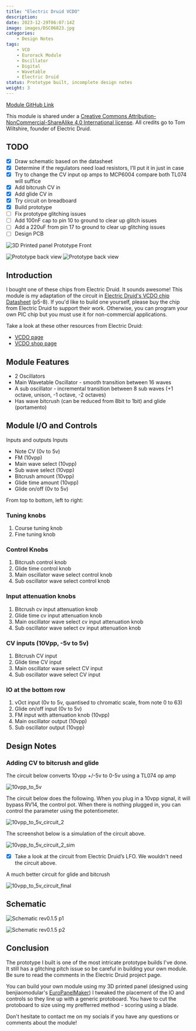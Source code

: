```yaml
---
title: "Electric Druid VCDO"
description: 
date: 2023-12-29T06:07:14Z
image: images/DSC06823.jpg
categories:
    - Design Notes
tags:
    - VCO
    - Eurorack Module
    - Oscillator
    - Digital
    - Wavetable
    - Electric Druid
status: Prototype built, incomplete design notes
weight: 3
---
```

[Module GitHub Link](https://github.com/DIYSynthMNL/Eurorack-Electric-Druid-VCDO1)

This module is shared under a [Creative Commons Attribution-NonCommercial-ShareAlike 4.0 International license](https://creativecommons.org/licenses/by-nc-sa/4.0/). All credits go to Tom Wiltshire, founder of Electric Druid.

## TODO

- [x] Draw schematic based on the datasheet
- [x] Determine if the regulators need load resistors, I’ll put it in just in case
- [x] Try to change the CV input op amps to MCP6004 compare both TL074 will suffice
- [x] Add bitcrush CV in
- [x] Add glide CV in
- [x] Try circuit on breadboard
- [x] Build prototype
- [ ] Fix prototype glitching issues
- [ ] Add 100nF cap to pin 10 to ground to clear up glitch issues
- [ ] Add a 220uF from pin 17 to ground to clear up glitching issues
- [ ] Design PCB

![3D Printed panel Prototype Front](images/DSC06834.jpg)

![Prototype back view](images/DSC06827.jpg)
![Prototype back view](images/DSC06828.jpg)

## Introduction

I bought one of these chips from Electric Druid. It sounds awesome! This module is my adaptation of the circuit in [Electric Druid's VCDO chip Datasheet](https://electricdruid.net/wp-content/uploads/2015/07/VCDO-Datasheet.pdf) (p5-8). If you'd like to build one yourself, please buy the chip from Electric Druid to support their work. Otherwise, you can program your own PIC chip but you must use it for non-commercial applications.

Take a look at these other resources from Electric Druid:

- [VCDO page](https://electricdruid.net/voltage-controlled-digital-oscillator-vcdo1/)
- [VCDO shop page](https://electricdruid.net/product/vcdo-wavetable-oscillator/)

## Module Features

- 2 Oscillators
- Main Wavetable Oscillator - smooth transition between 16 waves
- A sub oscillator - incremental transition between 8 sub waves (+1 octave, unison, -1 octave, -2 octaves)
- Has wave bitcrush (can be reduced from 8bit to 1bit) and glide (portamento)

## Module I/O and Controls

Inputs and outputs
Inputs

- Note CV (0v to 5v)
- FM (10vpp)
- Main wave select (10vpp)
- Sub wave select (10vpp)
- Bitcrush amount (10vpp)
- Glide time amount (10vpp)
- Glide on/off (0v to 5v)

From top to bottom, left to right:

### Tuning knobs

1. Course tuning knob
2. Fine tuning knob

### Control Knobs

1. Bitcrush control knob
2. Glide time control knob
3. Main oscillator wave select control knob
4. Sub oscillator wave select control knob

### Input attenuation knobs

1. Bitcrush cv input attenuation knob
2. Glide time cv input attenuation knob
3. Main oscillator wave select cv input attenuation knob
4. Sub oscillator wave select cv input attenuation knob

### CV inputs (10Vpp, -5v to 5v)

1. Bitcrush CV input
2. Glide time CV input
3. Main oscillator wave select CV input
4. Sub oscillator wave select CV input

### IO at the bottom row

1. vOct input (0v to 5v, quantised to chromatic scale, from note 0 to 63)
2. Glide on/off input (0v to 5v)
3. FM input with attenuation knob (10vpp)
4. Main oscillator output (10vpp)
5. Sub oscillator output (10vpp)

## Design Notes

### Adding CV to bitcrush and glide

The circuit below converts 10vpp +/-5v to 0-5v using a TL074 op amp

![10vpp_to_5v](10vpp_to_5v.png)

The circuit below does the following. When you plug in a 10vpp signal, it will bypass RV14, the control pot. When there is nothing plugged in, you can control the parameter using the potentiometer.

![10vpp_to_5v_circuit_2](10vpp_to_5v_circuit_2.png)
  
The screenshot below is a simulation of the circuit above.

![10vpp_to_5v_circuit_2_sim](10vpp_to_5v_circuit_2_sim.png)
  
- [x] Take a look at the circuit from Electric Druid’s LFO. We wouldn't need the circuit above.
  
A much better circuit for glide and bitcrush

![10vpp_to_5v_circuit_final](10vpp_to_5v_circuit_final.png)

## Schematic

![Schematic rev0.1.5 p1](images/0.1.5_schem_1.jpg.jpg)

![Schematic rev0.1.5 p2](images/0.1.5_schem_2.jpg.jpg)

## Conclusion

The prototype I built is one of the most intricate prototype builds I've done. It still has a glitching pitch issue so be careful in building your own module. Be sure to read the comments in the Electric Druid project page.

You can build your own module using my 3D printed panel (designed using benjiaomodular's [EuroPanelMaker](https://github.com/benjiaomodular/EuroPanelMaker)) I tweaked the placement of the IO and controls so they line up with a generic protoboard. You have to cut the protoboard to size using my prefferred method - scoring using a blade.

Don't hesitate to contact me on my socials if you have any questions or comments about the module!
